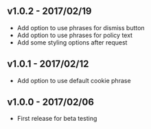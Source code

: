 ## v1.0.2 - 2017/02/19
- Add option to use phrases for dismiss button 
- Add option to use phrases for policy text
- Add some styling options after request

## v1.0.1 - 2017/02/12
- Add option to use default cookie phrase

## v1.0.0 - 2017/02/06
- First release for beta testing
